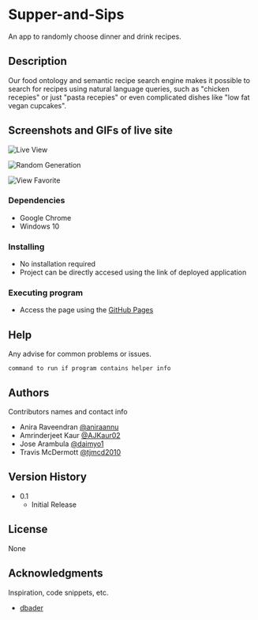 # Supper-and-Sips
An app to randomly choose dinner and drink recipes.

## Description
Our food ontology and semantic recipe search engine makes it possible to search for recipes using natural language queries, such as "chicken recepies" or just "pasta recepies" or even complicated dishes like "low fat vegan cupcakes".

## Screenshots and GIFs of live site

![Live View](/Supper-and-Sips/assets/images/final-view.png)

![Random Generation](/Supper-and-Sips/assets/images/get-random-meal.png)

![View Favorite](/Supper-and-Sips/assets/images/view-favorite.png)

### Dependencies

* Google Chrome
* Windows 10

### Installing

* No installation required
* Project can be directly accesed using the link of deployed application

### Executing program

* Access the page using the [GitHub Pages](https://tjmcd2010.github.io/Supper-and-Sips/)

## Help

Any advise for common problems or issues.
```
command to run if program contains helper info
```

## Authors

Contributors names and contact info

* Anira Raveendran
[@aniraannu](https://github.com/aniraannu)
* Amrinderjeet Kaur
[@AJKaur02](https://github.com/AJKaur02)
* Jose Arambula
[@daimyo1](https://github.com/daimyo1)
* Travis McDermott
[@tjmcd2010](https://github.com/tjmcd2010)

## Version History

* 0.1
    * Initial Release

## License

None

## Acknowledgments

Inspiration, code snippets, etc.
* [dbader](https://github.com/dbader/readme-template)